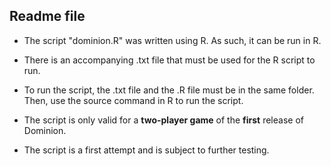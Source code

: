 ## Readme file

* The script "dominion.R" was written using R. As such, it can be run in R.

* There is an accompanying .txt file that must be used for the R script to run. 

* To run the script, the .txt file and the .R file must be in the same folder. Then, use the source command in R to run the script. 

* The script is only valid for a **two-player game** of the **first** release of Dominion.

* The script is a first attempt and is subject to further testing.  